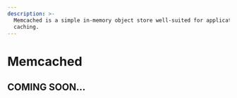 ```yaml
---
description: >-
  Memcached is a simple in-memory object store well-suited for application level
  caching.
---
```


# Memcached

## COMING SOON...

